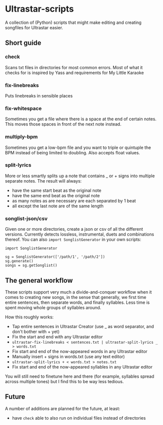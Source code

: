 # Ultrastar-scripts
A collection of (Python) scripts that might make editing and creating
songfiles for Ultrastar easier.

## Short guide
### check
Scans txt files in directories for most common errors. Most of what it
checks for is inspired by Yass and requirements for My Little Karaoke

### fix-linebreaks
Puts linebreaks in sensible places

### fix-whitespace
Sometimes you get a file where there is a space at the end of certain
notes. This moves those spaces in front of the next note instead.

### multiply-bpm
Sometimes you get a low-bpm file and you want to triple or quintuple the BPM
instead of being limited to doubling. Also accepts float values.

### split-lyrics
More or less smartly splits up a note that contains _ or + signs into
multiple separate notes. The result will always:

* have the same start beat as the original note
* have the same end beat as the original note
* as many notes as are necessary are each separated by 1 beat
* all except the last note are of the same length

### songlist-json/csv
Given one or more directories, create a json or csv of all the different versions.
Currently detects lossless, instrumental, duets and combinations thereof.
You can also `import SonglistGenerator` in your own scripts:

```
import SonglistGenerator

sg = SonglistGenerator(['/path/1', '/path/2'])
sg.generate()
songs = sg.getSonglist()
```

## The general workflow
These scripts support very much a divide-and-conquer workflow when it comes
to creating new songs, in the sense that generally, we first time entire
sentences, then separate words, and finally syllables. Less time is spent
moving whole groups of syllables around.

How this roughly works:

* Tap entire sentences in Ultrastar Creator (use _ as word separator, and don't bother with + yet)
* Fix the start and end with any Ultrastar editor
* `ultrastar-fix-linebreaks < sentences.txt | ultrastar-split-lyrics _ > words.txt`
* Fix start and end of the now-appeared words in any Ultrastar editor
* Manually insert + signs in words.txt (use any text editor)
* `ultrastar-split-lyrics + < words.txt > notes.txt`
* Fix start and end of the now-appeared syllables in any Ultrastar editor

You will still need to finetune here and there (for example, syllables spread across
multiple tones) but I find this to be way less tedious.

## Future
A number of additions are planned for the future, at least:

* have `check` able to also run on individual files instead of directories
